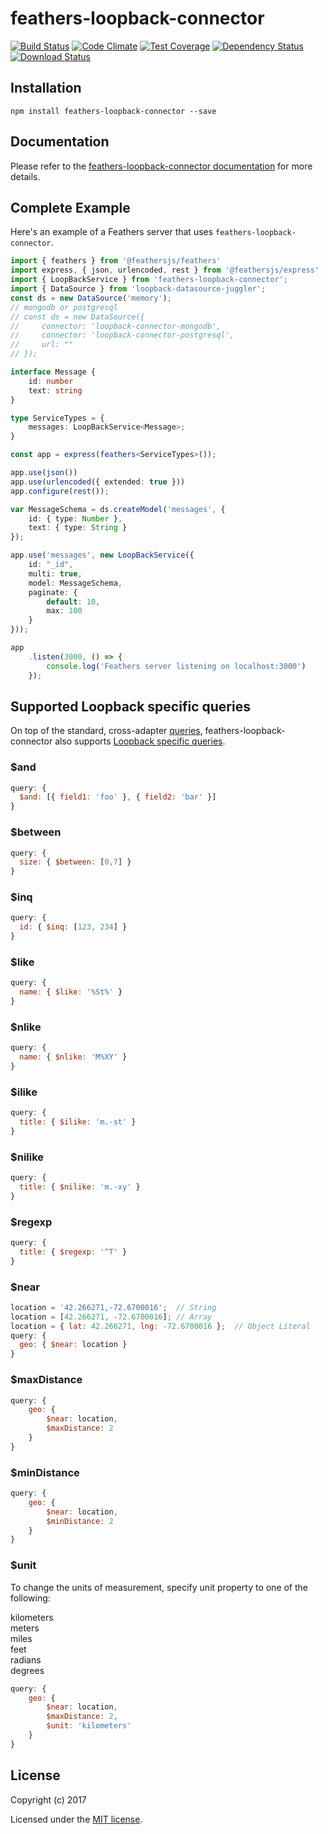 # feathers-loopback-connector

[![Build Status](https://travis-ci.org/feathersjs/feathers-loopback-connector.png?branch=master)](https://travis-ci.org/feathersjs/feathers-loopback-connector)
[![Code Climate](https://codeclimate.com/github/feathersjs/feathers-loopback-connector/badges/gpa.svg)](https://codeclimate.com/github/feathersjs/feathers-loopback-connector)
[![Test Coverage](https://codeclimate.com/github/feathersjs/feathers-loopback-connector/badges/coverage.svg)](https://codeclimate.com/github/feathersjs/feathers-loopback-connector/coverage)
[![Dependency Status](https://img.shields.io/david/feathersjs/feathers-loopback-connector.svg?style=flat-square)](https://david-dm.org/feathersjs/feathers-loopback-connector)
[![Download Status](https://img.shields.io/npm/dm/feathers-loopback-connector.svg?style=flat-square)](https://www.npmjs.com/package/feathers-loopback-connector)

> 

## Installation

```
npm install feathers-loopback-connector --save
```

## Documentation

Please refer to the [feathers-loopback-connector documentation](http://docs.feathersjs.com/) for more details.

## Complete Example

Here's an example of a Feathers server that uses `feathers-loopback-connector`. 

```ts
import { feathers } from '@feathersjs/feathers'
import express, { json, urlencoded, rest } from '@feathersjs/express'
import { LoopBackService } from 'feathers-loopback-connector';
import { DataSource } from 'loopback-datasource-juggler';
const ds = new DataSource('memory');
// mongodb or postgresql
// const ds = new DataSource({
//     connector: 'loopback-connector-mongodb',
//     connector: 'loopback-connector-postgresql',
//     url: ""
// });

interface Message {
    id: number
    text: string
}

type ServiceTypes = {
    messages: LoopBackService<Message>;
}

const app = express(feathers<ServiceTypes>());

app.use(json())
app.use(urlencoded({ extended: true }))
app.configure(rest());

var MessageSchema = ds.createModel('messages', {
    id: { type: Number },
    text: { type: String }
});

app.use('messages', new LoopBackService({
    id: "_id",
    multi: true,
    model: MessageSchema,
    paginate: {
        default: 10,
        max: 100
    }
}));

app
    .listen(3000, () => {
        console.log('Feathers server listening on localhost:3000')
    });
```

## Supported Loopback specific queries

On top of the standard, cross-adapter [queries](http://docs.feathersjs.com/databases/querying.html), feathers-loopback-connector also supports [Loopback specific queries](http://loopback.io/doc/en/lb3/Where-filter.html).

### $and

```js
query: {
  $and: [{ field1: 'foo' }, { field2: 'bar' }]
}
```
### $between

```js
query: {
  size: { $between: [0,7] }
}
```

### $inq

```js
query: {
  id: { $inq: [123, 234] }
}
```

### $like

```js
query: {
  name: { $like: '%St%' }
}
```

### $nlike

```js
query: {
  name: { $nlike: 'M%XY' }
}
```

### $ilike

```js
query: {
  title: { $ilike: 'm.-st' }
}
```

### $nilike

```js
query: {
  title: { $nilike: 'm.-xy' }
}
```

### $regexp

```js
query: {
  title: { $regexp: '^T' }
}
```

### $near

```js
location = '42.266271,-72.6700016';  // String
location = [42.266271, -72.6700016]; // Array
location = { lat: 42.266271, lng: -72.6700016 };  // Object Literal
query: {
  geo: { $near: location }
}
```

### $maxDistance

```js
query: {
    geo: {
        $near: location,
        $maxDistance: 2
    }
}
```

### $minDistance

```js
query: {
    geo: {
        $near: location,
        $minDistance: 2
    }
}
```

### $unit

To change the units of measurement, specify unit property to one of the following:

kilometers  
meters  
miles  
feet  
radians  
degrees  
```js
query: {
    geo: {
        $near: location,
        $maxDistance: 2,
        $unit: 'kilometers'
    }
}
```

## License

Copyright (c) 2017

Licensed under the [MIT license](LICENSE).
